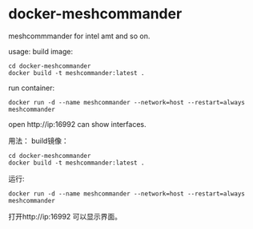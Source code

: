 # docker-meshcommander
meshcommmander for intel amt and so on.

usage:
build image:
```
cd docker-meshcommander
docker build -t meshcommander:latest . 
```
run container:

```
docker run -d --name meshcommander --network=host --restart=always meshcommander
```
open http://ip:16992 can show interfaces.

用法：
build镜像：
```
cd docker-meshcommander
docker build -t meshcommander:latest . 
```
运行:
```
docker run -d --name meshcommander --network=host --restart=always meshcommander
```

打开http://ip:16992 可以显示界面。
